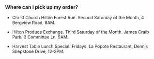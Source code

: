 ### Where can I pick up my order?

- Christ Church Hilton Forest Run. Second Saturday of the Month, 4 Bergview Road, 8AM.

- Hilton Produce Exchange. Third Saturday of the Month. James Craib Park, 3 Committee Ln, 9AM.

- Harvest Table Lunch Special. Fridays. La Popote Restaurant, Dennis Shepstone Drive, 12-2PM.
